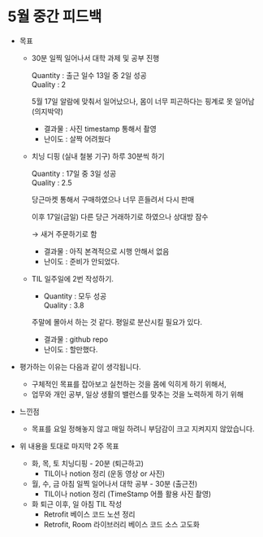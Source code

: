 # 5월 중간 피드백

- 목표
    - 30분 일찍 일어나서 대학 과제 및 공부 진행
        
        Quantity : 출근 일수 13일 중 2일 성공<br/>
        Quality : 2
        
        5월 17일 알람에 맞춰서 일어났으나, 몸이 너무 피곤하다는 핑계로 못 일어남
        (의지박약)
        
        - 결과물 : 사진 timestamp 통해서 촬영
        - 난이도 : 살짝 어려웠다 
    - 치닝 디핑 (실내 철봉 기구) 하루 30분씩 하기
        
        Quantity : 17일 중 3일 성공  <br/>
        Quality : 2.5
        
        당근마켓 통해서 구매하였으나 너무 흔들려서 다시 판매
        
        이후 17일(금일) 다른 당근 거래하기로 하였으나 상대방 잠수
        
        → 새거 주문하기로 함 
        
        - 결과물 : 아직 본격적으로 시행 안해서 없음
        - 난이도 : 준비가 안되었다.
        
    - TIL 일주일에 2번 작성하기.
        - Quantity :  모두 성공  <br/>
        Quality : 3.8
        
        주말에 몰아서 하는 것 같다. 평일로 분산시킬 필요가 있다.
        
        - 결과물 : github repo
        - 난이도 : 할만했다.
- 평가하는 이유는 다음과 같이 생각됩니다.
    - 구체적인 목표를 잡아보고 실천하는 것을 몸에 익히게 하기 위해서,
    - 업무와 개인 공부, 일상 생활의 밸런스를 맞추는 것을 노력하게 하기 위해
- 느낀점
    - 목표를 요일 정해놓지 않고 매일 하려니 부담감이 크고 지켜지지 않았습니다.
   
- 위 내용을 토대로 마지막 2주 목표
    - 화, 목, 토 치닝디핑  - 20분 (퇴근하고)
        - TIL이나 notion 정리 (운동 영상 or 사진)
    - 월, 수, 금 아침 일찍 일어나서 대학 공부 - 30분 (출근전)
        - TIL이나 notion 정리 (TimeStamp 어플 활용 사진 촬영)
    - 화 퇴근 이후, 일 아침 TIL 작성
        - Retrofit 베이스 코드 노션 정리
        - Retrofit, Room 라이브러리 베이스 코드 소스 고도화
